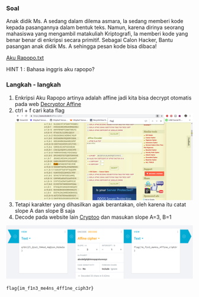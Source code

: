 ### Soal

Anak didik Ms. A sedang dalam dilema asmara, Ia sedang memberi kode kepada pasangannya dalam bentuk teks. Namun, karena dirinya seorang mahasiswa yang mengambil matakuliah Kriptografi, Ia memberi kode yang benar benar di enkripsi secara primitif. Sebagai Calon Hacker, Bantu pasangan anak didik Ms. A sehingga pesan kode bisa dibaca!

[Aku Rapopo.txt](../assets/soal/Aku_Rapopo.txt)

HINT 1 : Bahasa inggris aku rapopo?

### Langkah - langkah
1. Enkripsi Aku Rapopo artinya adalah affine jadi kita bisa decrypt otomatis pada web [Decryptor Affine](https://www.dcode.fr/affine-cipher)
2. ctrl + f cari kata flag
![](../assets/Aku_Rapopo_step_1.png)
3. Tetapi karakter yang dihasilkan agak berantakan, oleh karena itu catat slope A dan slope B saja
4. Decode pada website lain [Cryptoo](https://cryptii.com/) dan masukan slope A=3, B=1

  ![](../assets/Aku_Rapopo.png)

  ```
  flag{im_f1n3_me4ns_4ff1ne_ciph3r}
  ```
